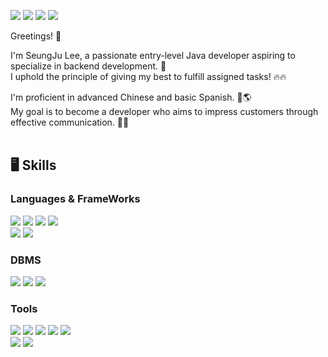 <img src="https://img.shields.io/badge/zzxxjjl99@gmail.com-EA4335?style=flat-square&logo=gmail&logoColor=FFFFFF"/> <a href="https://velog.io/@zzxxjjl99" target="_blank"><img src="https://img.shields.io/badge/Velog-20C997?style=flat-square&logo=velog&logoColor=FFFFFF"/></a>
<a href="https://www.facebook.com/profile.php?id=100004915597009" target="_blank"><img src="https://img.shields.io/badge/Facebook-0866FF?style=flat-square&logo=facebook&logoColor=FFFFFF"/></a>
<a href="https://www.instagram.com/zzxxjjl99/" target="_blank"><img src="https://img.shields.io/badge/Instagram-E4405F?style=flat-square&logo=instagram&logoColor=FFFFFF"/></a>

Greetings! 👋

I'm SeungJu Lee, a passionate entry-level Java developer aspiring to specialize in backend development. 🚀
<br>I uphold the principle of giving my best to fulfill assigned tasks! 🔥🔥

I'm proficient in advanced Chinese and basic Spanish. 💬🌎
<br>My goal is to become a developer who aims to impress customers through effective communication. 🌟✨
<br><br>

## 🖥️ Skills

### Languages & FrameWorks

<img src="https://img.shields.io/badge/Java-007396?style=flat-square&logo=java&logoColor=FFFFFF"/> <img src="https://img.shields.io/badge/JavaScript-F7DF1E?style=flat-square&logo=javascript&logoColor=000000"/> <img src="https://img.shields.io/badge/HTML5-E34F26?style=flat-square&logo=html5&logoColor=FFFFFF"/> <img src="https://img.shields.io/badge/Python-3776AB?style=flat-square&logo=python&logoColor=FFFFFF"/>
<br><img src="https://img.shields.io/badge/Spring-6DB33F?style=flat-square&logo=spring&logoColor=FFFFFF"/> <img src="https://img.shields.io/badge/Spring Boot-6DB33F?style=flat-square&logo=springboot&logoColor=FFFFFF"/>

### DBMS

<img src="https://img.shields.io/badge/MySQL-4479A1?style=flat-square&logo=mysql&logoColor=FFFFFF"/> <img src="https://img.shields.io/badge/Oracle DB-F80000?style=flat-square&logo=oracle&logoColor=FFFFFF"/> <img src="https://img.shields.io/badge/Maria DB-003545?style=flat-square&logo=mariadb&logoColor=FFFFFF"/>

### Tools

<img src="https://img.shields.io/badge/STS-6DB33F?style=flat-square&logo=spring&logoColor=FFFFFF"/> <img src="https://img.shields.io/badge/Eclipse IDE-2C2255?style=flat-square&logo=eclipseide&logoColor=FFFFFF"/> <img src="https://img.shields.io/badge/IntelliJ IDEA-000000?style=flat-square&logo=intellijidea&logoColor=FFFFFF"/> <img src="https://img.shields.io/badge/Visual Studio Code-007ACC?style=flat-square&logo=visualstudiocode&logoColor=FFFFFF"/> <img src="https://img.shields.io/badge/PyCharm-000000?style=flat-square&logo=pycharm&logoColor=FFFFFF"/>
<br><img src="https://img.shields.io/badge/Git-F05032?style=flat-square&logo=git&logoColor=FFFFFF"/> <img src="https://img.shields.io/badge/GitHub-181717?style=flat-square&logo=github&logoColor=FFFFFF"/>

<!--[![Solved.ac Profile](http://mazassumnida.wtf/api/v2/generate_badge?boj=zzxxjjl99)](https://solved.ac/zzxxjjl99/)-->
